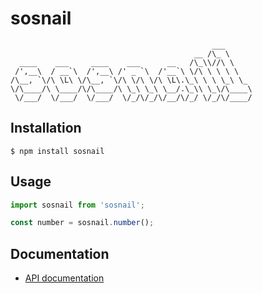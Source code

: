 # sosnail

```
                                             ___      
                                         __ /\_ \     
  ____    ___     ____    ___      __   /\_\\//\ \    
 /',__\  / __`\  /',__\ /' _ `\  /'__`\ \/\ \ \ \ \   
/\__, `\/\ \L\ \/\__, `\/\ \/\ \/\ \L\.\_\ \ \ \_\ \_
\/\____/\ \____/\/\____/\ \_\ \_\ \__/.\_\\ \_\/\____\
 \/___/  \/___/  \/___/  \/_/\/_/\/__/\/_/ \/_/\/____/

```

## Installation

```
$ npm install sosnail
```


## Usage

```js
import sosnail from 'sosnail';

const number = sosnail.number();
```

## Documentation

 - [API documentation](docs/methods/index.md)
